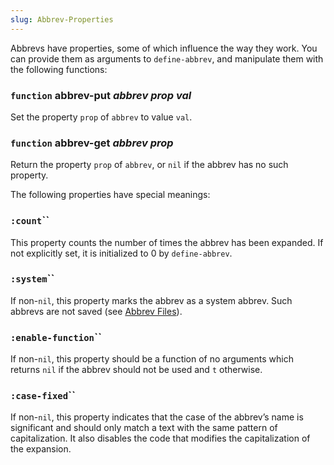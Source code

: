 ```yaml
---
slug: Abbrev-Properties
---
```


Abbrevs have properties, some of which influence the way they work. You can provide them as arguments to `define-abbrev`, and manipulate them with the following functions:

### <span className="tag function">`function`</span> **abbrev-put** *abbrev prop val*

Set the property `prop` of `abbrev` to value `val`.

### <span className="tag function">`function`</span> **abbrev-get** *abbrev prop*

Return the property `prop` of `abbrev`, or `nil` if the abbrev has no such property.

The following properties have special meanings:

### <span className="tag :count">`:count`</span>``

This property counts the number of times the abbrev has been expanded. If not explicitly set, it is initialized to 0 by `define-abbrev`.

### <span className="tag :system">`:system`</span>``

If non-`nil`, this property marks the abbrev as a system abbrev. Such abbrevs are not saved (see [Abbrev Files](Abbrev-Files)).

### <span className="tag :enable-function">`:enable-function`</span>``

If non-`nil`, this property should be a function of no arguments which returns `nil` if the abbrev should not be used and `t` otherwise.

### <span className="tag :case-fixed">`:case-fixed`</span>``

If non-`nil`, this property indicates that the case of the abbrev’s name is significant and should only match a text with the same pattern of capitalization. It also disables the code that modifies the capitalization of the expansion.
